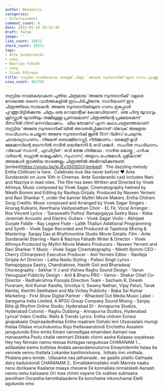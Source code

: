 ```yaml
---
author: Beaumaris
categories:
- Entertainment
comment_count: 0
date: 2022-05-10 10:53:40
draft: false
image: ''
like_count: 16672
share_count: 10151
tags:
- Ante Sundaraniki
- nani
- Nazriya Fahadh
- song
- Vivek Athreya
title: നസ്രിയ നായികയായ തെലുങ്ക് ചിത്രം 'അണ്ടേ സുന്ദരാനികി'യുടെ ഗാനം പുറത്തുവിട്ടു
view_count: 463743
---
```


നസ്രിയ നായികയാകുന്ന പുതിയ ചിത്രമായ 'അണ്ടേ സുന്ദരാനികി' വളരെ നേരത്തെ തന്നെ വാർത്തകളിൽ ഇടംപിടിച്ചിരുന്നു. നാനിയാണ് ഈ ചിത്രത്തിലെ നായകൻ. അണ്ടേ സുന്ദരാനികിയുടെ ഗാനം ഇപ്പോൾ പുറത്തുവിട്ടിരിക്കുന്നു. ചിത്രം ഒരു റൊമാന്റിക് കോമഡിയാണ് . ഒരു ഹിന്ദു യുവാവും ക്രിസ്ത്യൻ യുവതിയും തമ്മിലുള്ള പ്രണയമാണ് ചിത്രത്തിന്റെ പ്രമേയമെന്ന് ടീസറില്‍ നിന്ന് മനസിലാക്കാം. &nbsp; ലീല തോമസ് എന്ന കഥാപാത്രത്തെയാണ് നസ്രിയ 'അണ്ടേ സുന്ദരാനികി'യില്‍ അവതരിപ്പിക്കുന്നത് വിവേക് അത്രേയ സംവിധാനം ചെയ്യുന്ന അണ്ടേ സുന്ദരാനികി ജൂൺ 10ന് റിലീസ് ചെയുന്നു. ഛായാഗ്രാഹണം : നികേത് ബൊമ്മിറെഡ്ഡി, നിർമ്മാണം : മൈത്രി മൂവി മേക്കേസിന്റെ ബാനറിൽ നവീൻ യെര്‍നേനി & രവി ശങ്കർ . സംഗീത സംവിധാനം :വിവേക് സാഗർ , എഡിറ്റിങ് : രവി തേജ ഗിരിജാല . നാദിയ മൊയ്തു , ഹര്‍ഷ വര്‍ദ്ധൻ, രാഹുല്‍ രാമകൃഷ്‍ണ, സുഹാസ്, അളഗം പെരുമാള്‍, ശ്രീകാന്ത് അയങ്കാര്‍ തുടങ്ങിയ താരങ്ങളും ചിത്രത്തിൽ അഭിനയിക്കുന്നുണ്ട്. &nbsp; [embed]https://youtu.be/kjJEx3SGSDU[/embed] &nbsp; The dazzling melody Entha Chithram is here.. Celebrate love like never before! ♥️ Ante Sundaraniki on June 10th in Cinemas. Ante Sundaraniki cast includes Nani and Nazriya in lead roles. The film has been Written and Directed by Vivek Athreya, Music composed by Vivek Sagar, Cinematography helmed by Niketh Bommi and Editing by Raviteja Girijala. Produced by Naveen Yerneni and Ravi Shankar Y, under the banner Mythri Movie Makers. Entha Chitram Song Credits: Music composed and Arranged by Vivek Sagar Singers - Anurag Kulkarni, Keerthana Vaidyanathan Choir - EL Fé, Vocal Arranger : Roe Vincent Lyrics - ‘Saraswathi Puthra’ Ramajogayya Sastry Bass - Keba Jeremiah Acoustic and Electric Guitars - Vivek Sagar Violin - Abhijeet Gurjale Fiddle - Ray Legere Flute - Lalith Thalluri Additional Programming and Synth - Vivek Sagar Recorded and Produced at Tapeloop Mixing & Mastering- Sanjay Das at Rhythmonline Studio Movie Details: Film - Ante Sundaraniki Starring - Nani & Nazriya Fahadh Writer & Director - Vivek Athreya Produced by Mythri Movie Makers Producers - Naveen Yerneni and Ravi Shankar Y Music - Vivek Sagar Cinematography - Niketh Bommi CEO - Cherry (Chiranjeevi) Executive Producer - Anil Yerneni Editor - Raviteja Girijala Art Director - Latha Naidu Styling - Pallavi Singh Lyrics - Ramajogayya Sastry, Chandrabose, Hasith Goli and Bharadwaj Choreography - Sekhar V J and Vishwa Raghu Sound Design - Varun Venugopal Publicity Design - Anil & Bhanu PRO - Vamsi - Shekar Chief Co-Director - Radhakrishna Poosala Direction Team - Sachwin R, Dinesh Puranam, Anil Kumar Karella, Srividya V, Swamy Nathan, Vijay Paluri, Tarak Ramtej, Keerthi Seethalam and Ma Vickey Publicity - Baba Sai Kumar Marketing - First Show Digital Partner - Whacked Out Media Music Label - Saregama India Limited, A RPSG Group Company Sound Mixing - Sanjay Bitla @ Rhythm Online Studio, Hyderabad DI - Annapurna Studios, Hyderabad Colorist - Raghu Dubbing - Annapurna Studios, Hyderabad Lyrical Video Credits: Walls & Trends Lyrics: Entha chitram Ennesi gnapakaalo Oopiraadedhelaa Entha maatram Oohalo leni Utsavaalalo munigi thelaa Ollalaa viruchukuntuu Roju thellavaarutondi Enchetho Assalem jarugutundo Emo emito Emani nannadigaa emaindani Aamani naa manasantha Poolu challe rammani Ekkado chinni aasha Kulaasa ooyalesaa Hey hey Ninnalo nannu teesaa Kottagaa rangulesaa CHARANAM 1... addaalake kannu kuttelaa Andala aanandamoutunna Emayindemite halaa Aa vennele vennu thattela Lokanike kanthinistunna.. Inthalo inni vinthala.. Phalana peru lenide.. Ullasame naa jathainade.. ee gaalilo jolalilo Gathaala dairy kadulutondi CHARANAM 2.. Ennallakennallako malli Marinta naaku nenu dorikaane Kaalame maaya chesene Ee konnallala ninnalokelli Aanaati nannu nenu kalisaane Ori maa chinni nayane Oo sukhee sukhaana jeevitham Oorantha kerinthalaadene Ee koncheme inkonchamai Etelli agutundo emo &nbsp;